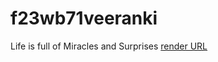 # f23wb71veeranki
Life is full of Miracles and Surprises
[render URL](https://render-sravs1.onrender.com/) 